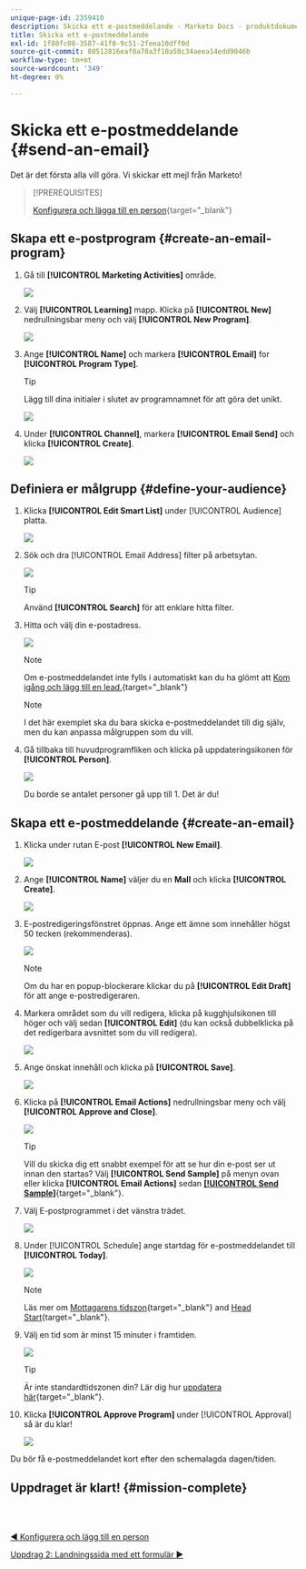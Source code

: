 ```yaml
---
unique-page-id: 2359410
description: Skicka ett e-postmeddelande - Marketo Docs - produktdokumentation
title: Skicka ett e-postmeddelande
exl-id: 1f80fc08-3587-41f0-9c51-2feea10dff0d
source-git-commit: 80512816eaf0a70a3f10a50c34aeea14edd9046b
workflow-type: tm+mt
source-wordcount: '349'
ht-degree: 0%

---
```


# Skicka ett e-postmeddelande {#send-an-email}

Det är det första alla vill göra. Vi skickar ett mejl från Marketo!

>[!PREREQUISITES]
>
>[Konfigurera och lägga till en person](/help/marketo/getting-started/quick-wins/get-set-up-and-add-a-person.md){target="_blank"}

## Skapa ett e-postprogram {#create-an-email-program}

1. Gå till **[!UICONTROL Marketing Activities]** område.

   ![](assets/send-an-email-1.png)

1. Välj **[!UICONTROL Learning]** mapp. Klicka på **[!UICONTROL New]** nedrullningsbar meny och välj **[!UICONTROL New Program]**.

   ![](assets/send-an-email-2.png)

1. Ange **[!UICONTROL Name]** och markera **[!UICONTROL Email]** for **[!UICONTROL Program Type]**.

   >[!TIP]
   >
   >Lägg till dina initialer i slutet av programnamnet för att göra det unikt.

   ![](assets/send-an-email-3.png)

1. Under **[!UICONTROL Channel]**, markera **[!UICONTROL Email Send]** och klicka **[!UICONTROL Create]**.

   ![](assets/send-an-email-4.png)

## Definiera er målgrupp {#define-your-audience}

1. Klicka **[!UICONTROL Edit Smart List]** under [!UICONTROL Audience] platta.

   ![](assets/send-an-email-5.png)

1. Sök och dra [!UICONTROL Email Address] filter på arbetsytan.

   ![](assets/send-an-email-6.png)

   >[!TIP]
   >
   >Använd **[!UICONTROL Search]** för att enklare hitta filter.

1. Hitta och välj din e-postadress.

   ![](assets/send-an-email-7.png)

   >[!NOTE]
   >
   >Om e-postmeddelandet inte fylls i automatiskt kan du ha glömt att [Kom igång och lägg till en lead.](/help/marketo/getting-started/quick-wins/get-set-up-and-add-a-person.md){target="_blank"}

   >[!NOTE]
   >
   >I det här exemplet ska du bara skicka e-postmeddelandet till dig själv, men du kan anpassa målgruppen som du vill.

1. Gå tillbaka till huvudprogramfliken och klicka på uppdateringsikonen för **[!UICONTROL Person]**.

   ![](assets/send-an-email-8.png)

   Du borde se antalet personer gå upp till 1. Det är du!

## Skapa ett e-postmeddelande {#create-an-email}

1. Klicka under rutan E-post **[!UICONTROL New Email]**.

   ![](assets/send-an-email-9.png)

1. Ange **[!UICONTROL Name]** väljer du en **Mall** och klicka **[!UICONTROL Create]**.

   ![](assets/send-an-email-10.png)

1. E-postredigeringsfönstret öppnas. Ange ett ämne som innehåller högst 50 tecken (rekommenderas).

   ![](assets/send-an-email-11.png)

   >[!NOTE]
   >
   >Om du har en popup-blockerare klickar du på **[!UICONTROL Edit Draft]** för att ange e-postredigeraren.

1. Markera området som du vill redigera, klicka på kugghjulsikonen till höger och välj sedan **[!UICONTROL Edit]** (du kan också dubbelklicka på det redigerbara avsnittet som du vill redigera).

   ![](assets/send-an-email-12.png)

1. Ange önskat innehåll och klicka på **[!UICONTROL Save]**.

   ![](assets/send-an-email-13.png)

1. Klicka på **[!UICONTROL Email Actions]** nedrullningsbar meny och välj **[!UICONTROL Approve and Close]**.

   ![](assets/send-an-email-14.png)

   >[!TIP]
   >
   >Vill du skicka dig ett snabbt exempel för att se hur din e-post ser ut innan den startas? Välj **[!UICONTROL Send Sample]** på menyn ovan eller klicka **[!UICONTROL Email Actions]** sedan [**[!UICONTROL Send Sample]**](/help/marketo/product-docs/email-marketing/general/creating-an-email/send-a-sample-email.md){target="_blank"}.

1. Välj E-postprogrammet i det vänstra trädet.

   ![](assets/send-an-email-15.png)

1. Under [!UICONTROL Schedule] ange startdag för e-postmeddelandet till **[!UICONTROL Today]**.

   ![](assets/send-an-email-16.png)

   >[!NOTE]
   >
   >Läs mer om [Mottagarens tidszon](/help/marketo/product-docs/email-marketing/email-programs/email-program-actions/scheduling-with-recipient-time-zone/schedule-email-programs-with-recipient-time-zone.md){target="_blank"} and [Head Start](/help/marketo/product-docs/email-marketing/email-programs/email-program-actions/head-start-for-email-programs.md){target="_blank"}.

1. Välj en tid som är minst 15 minuter i framtiden.

   ![](assets/send-an-email-17.png)

   >[!TIP]
   >
   >Är inte standardtidszonen din? Lär dig hur [uppdatera här](/help/marketo/product-docs/administration/settings/select-your-language-locale-and-time-zone.md){target="_blank"}.

1. Klicka **[!UICONTROL Approve Program]** under [!UICONTROL Approval] så är du klar!

   ![](assets/send-an-email-18.png)

Du bör få e-postmeddelandet kort efter den schemalagda dagen/tiden.

## Uppdraget är klart! {#mission-complete}

<br> 

[◄ Konfigurera och lägg till en person](/help/marketo/getting-started/quick-wins/get-set-up-and-add-a-person.md)

[Uppdrag 2: Landningssida med ett formulär ►](/help/marketo/getting-started/quick-wins/landing-page-with-a-form.md)
